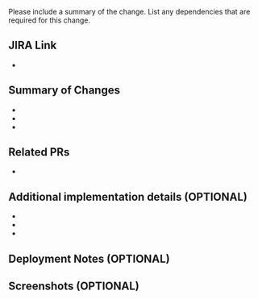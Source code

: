 Please include a summary of the change. List any dependencies that are required for this change.

## JIRA Link

-

## Summary of Changes

- 
- 
-

## Related PRs 
-

## Additional implementation details (OPTIONAL)

- 
- 
-

## Deployment Notes (OPTIONAL)


## Screenshots (OPTIONAL)

